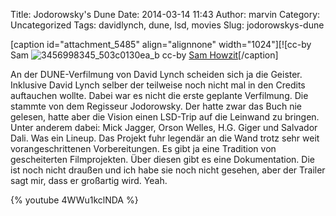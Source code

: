 Title: Jodorowsky's Dune
Date: 2014-03-14 11:43
Author: marvin
Category: Uncategorized
Tags: davidlynch, dune, lsd, movies
Slug: jodorowskys-dune

[caption id="attachment\_5485" align="alignnone" width="1024"][![cc-by
Sam
![3456998345_503c0130ea_b]({filename}/images/3456998345_503c0130ea_b.jpg)
cc-by [Sam
Howzit](https://secure.flickr.com/photos/aloha75/3456998345/)[/caption]

An der DUNE-Verfilmung von David Lynch scheiden sich ja die Geister.
Inklusive David Lynch selber der teilweise noch nicht mal in den Credits
auftauchen wollte. Dabei war es nicht die erste geplante Verfilmung. Die
stammte von dem Regisseur Jodorowsky. Der hatte zwar das Buch nie
gelesen, hatte aber die Vision einen LSD-Trip auf die Leinwand zu
bringen. Unter anderem dabei: Mick Jagger, Orson Welles, H.G. Giger und
Salvador Dali. Was ein Lineup. Das Projekt fuhr legendär an die Wand
trotz sehr weit vorangeschrittenen Vorbereitungen. Es gibt ja eine
Tradition von gescheiterten Filmprojekten. Über diesen gibt es eine
Dokumentation. Die ist noch nicht draußen und ich habe sie noch nicht
gesehen, aber der Trailer sagt mir, dass er großartig wird. Yeah.

{% youtube 4WWu1kclNDA %}

